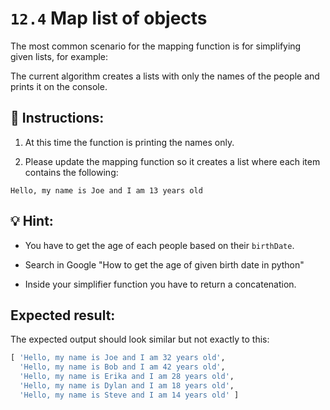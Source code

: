 # `12.4` Map list of objects

The most common scenario for the mapping function is for simplifying given lists, for example:

The current algorithm creates a lists with only the names of the people and prints it on the console.

## 📝 Instructions:

1. At this time the function is printing the names only.

2. Please update the mapping function so it creates a list where each item contains the following:

`Hello, my name is Joe and I am 13 years old`

## 💡 Hint:

+ You have to get the age of each people based on their `birthDate`.

+ Search in Google "How to get the age of given birth date in python"

+ Inside your simplifier function you have to return a concatenation.

## Expected result:

The expected output should look similar but not exactly to this:

```py
[ 'Hello, my name is Joe and I am 32 years old',
  'Hello, my name is Bob and I am 42 years old',
  'Hello, my name is Erika and I am 28 years old',
  'Hello, my name is Dylan and I am 18 years old',
  'Hello, my name is Steve and I am 14 years old' ]
```

